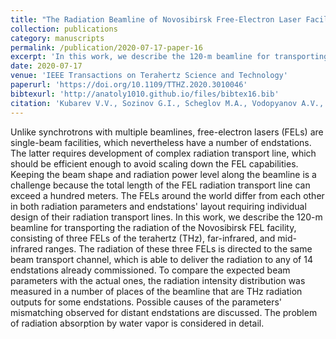 ```yaml
---
title: "The Radiation Beamline of Novosibirsk Free-Electron Laser Facility Operating in Terahertz, Far-Infrared, and Mid-Infrared Ranges"
collection: publications
category: manuscripts
permalink: /publication/2020-07-17-paper-16
excerpt: 'In this work, we describe the 120-m beamline for transporting the radiation of the Novosibirsk FEL facility, consisting of three FELs of the terahertz (THz), far-infrared, and mid-infrared ranges'
date: 2020-07-17
venue: 'IEEE Transactions on Terahertz Science and Technology'
paperurl: 'https://doi.org/10.1109/TTHZ.2020.3010046'
bibtexurl: 'http://anatoly1010.github.io/files/bibtex16.bib'
citation: 'Kubarev V.V., Sozinov G.I., Scheglov M.A., Vodopyanov A.V., Sidorov A.V., Melnikov A.R., Veber S.L. &quot;The Radiation Beamline of Novosibirsk Free-Electron Laser Facility Operating in Terahertz, Far-Infrared, and Mid-Infrared Ranges.&quot; <i>IEEE Trans. Terahertz Sci. Technol.</i> 2020. 10(6). P. 634-646.'
---
```

Unlike synchrotrons with multiple beamlines, free-electron lasers (FELs) are single-beam facilities, which nevertheless have a number of endstations. The latter requires development of complex radiation transport line, which should be efficient enough to avoid scaling down the FEL capabilities. Keeping the beam shape and radiation power level along the beamline is a challenge because the total length of the FEL radiation transport line can exceed a hundred meters. The FELs around the world differ from each other in both radiation parameters and endstations' layout requiring individual design of their radiation transport lines. In this work, we describe the 120-m beamline for transporting the radiation of the Novosibirsk FEL facility, consisting of three FELs of the terahertz (THz), far-infrared, and mid-infrared ranges. The radiation of these three FELs is directed to the same beam transport channel, which is able to deliver the radiation to any of 14 endstations already commissioned. To compare the expected beam parameters with the actual ones, the radiation intensity distribution was measured in a number of places of the beamline that are THz radiation outputs for some endstations. Possible causes of the parameters' mismatching observed for distant endstations are discussed. The problem of radiation absorption by water vapor is considered in detail.